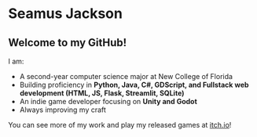 # Seamus Jackson

## Welcome to my GitHub!

I am:
- A second-year computer science major at New College of Florida 
- Building proficiency in **Python, Java, C#, GDScript, and Fullstack web development (HTML, JS, Flask, Streamlit, SQLite)**
- An indie game developer focusing on **Unity and Godot** 
- Always improving my craft

You can see more of my work and play my released games at [itch.io](https://schweem.itch.io/)!
